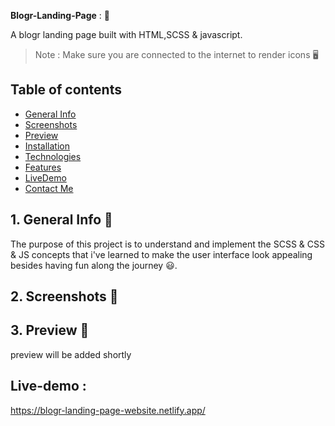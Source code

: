 **Blogr-Landing-Page** : :jack_o_lantern:

A blogr landing page built with HTML,SCSS & javascript.

> Note : Make sure you are connected to the internet to render icons :desktop_computer:

## Table of contents
- [General Info](#generalInfo)
- [Screenshots](#screenshots)
- [Preview](#preview)
- [Installation](#gettingStarted)
- [Technologies](#tech)
- [Features](#features)
- [LiveDemo](#liveDemo)
- [Contact Me](#contactMe)

<a name = "generalInfo"> </a>
## 1. General Info 📝
The purpose of this project is to understand and implement the SCSS & CSS & JS concepts that i've learned to make the user interface look appealing besides having fun along the journey :smiley:.

<a name = "screenshots"> </a>
## 2. Screenshots :camera_flash:

<a name = "preview"> </a>
## 3. Preview  :movie_camera:
preview will be added shortly


## Live-demo : 
https://blogr-landing-page-website.netlify.app/
